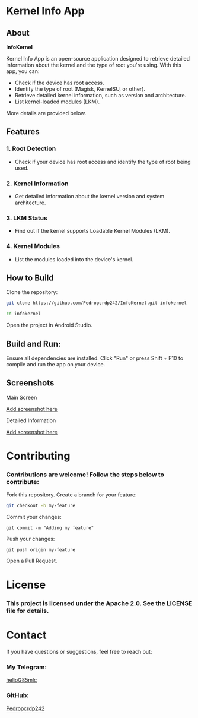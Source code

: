 # Kernel Info App

## About

**InfoKernel**

Kernel Info App is an open-source application designed to retrieve detailed information about the kernel and the type of root you're using. With this app, you can:

- Check if the device has root access.
- Identify the type of root (Magisk, KernelSU, or other).
- Retrieve detailed kernel information, such as version and architecture.
- List kernel-loaded modules (LKM).

More details are provided below.

## Features

### 1. Root Detection

- Check if your device has root access and identify the type of root being used.

### 2. Kernel Information

- Get detailed information about the kernel version and system architecture.

### 3. LKM Status

- Find out if the kernel supports Loadable Kernel Modules (LKM).

### 4. Kernel Modules

- List the modules loaded into the device's kernel.

## How to Build

Clone the repository:

```bash
git clone https://github.com/Pedropcrdp242/InfoKernel.git infokernel

cd infokernel
```
Open the project in Android Studio.

## Build and Run:

Ensure all dependencies are installed.
Click "Run" or press Shift + F10 to compile and run the app on your device.

## Screenshots
Main Screen

[Add screenshot here](assets/images/main_screen.png)

Detailed Information

[Add screenshot here](assets/images/detalied_screen.png)

# Contributing
### Contributions are welcome! Follow the steps below to contribute:

Fork this repository.
Create a branch for your feature:
```bash
git checkout -b my-feature
```
Commit your changes:
```
git commit -m "Adding my feature"
```
Push your changes:
```
git push origin my-feature
```
Open a Pull Request.

# License
### This project is licensed under the Apache 2.0. See the LICENSE file for details.

# Contact
If you have questions or suggestions, feel free to reach out:

### My Telegram:
[helioG85mlc](https://t.me/HelioG85mlc)

### GitHub:
[Pedropcrdp242](https://github.com/Pedropcrdp242)
